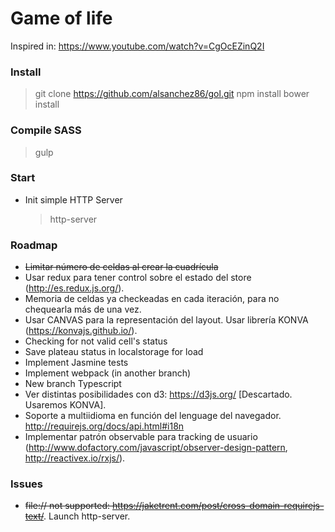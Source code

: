 # Game of life

Inspired in: https://www.youtube.com/watch?v=CgOcEZinQ2I

### Install

> git clone https://github.com/alsanchez86/gol.git
> npm install
> bower install

### Compile SASS

> gulp

### Start

- Init simple HTTP Server
    > http-server

### Roadmap

- ~~Limitar número de celdas al crear la cuadrícula~~
- Usar redux para tener control sobre el estado del store (http://es.redux.js.org/).
- Memoria de celdas ya checkeadas en cada iteración, para no chequearla más de una vez.
- Usar CANVAS para la representación del layout. Usar librería KONVA (https://konvajs.github.io/).
- Checking for not valid cell's status
- Save plateau status in localstorage for load
- Implement Jasmine tests
- Implement webpack (in another branch)
- New branch Typescript
- Ver distintas posibilidades con d3: https://d3js.org/ [Descartado. Usaremos KONVA].
- Soporte a multiidioma en función del lenguage del navegador. http://requirejs.org/docs/api.html#i18n
- Implementar patrón observable para tracking de usuario (http://www.dofactory.com/javascript/observer-design-pattern, http://reactivex.io/rxjs/).

### Issues

- ~~file:// not supported: https://jaketrent.com/post/cross-domain-requirejs-text/~~. Launch http-server.